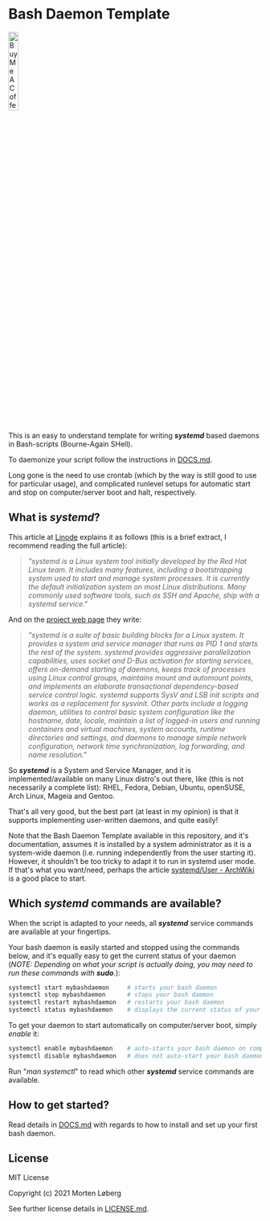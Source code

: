 # Bash Daemon Template

<a href="https://www.buymeacoffee.com/mortenloberg" target="_blank"><img src="https://cdn.buymeacoffee.com/buttons/v2/default-yellow.png" alt="Buy Me A Coffee" width="20%"/></a>

This is an easy to understand template for writing ***systemd*** based daemons in Bash-scripts (Bourne-Again SHell).

To daemonize your script follow the instructions in [DOCS.md](https://github.com/MortenLoberg/BashDaemonTemplate/blob/master/DOCS.md).

Long gone is the need to use crontab (which by the way is still good to use for particular usage), and complicated runlevel setups for automatic start and stop on computer/server boot and halt, respectively.

## What is *systemd*?

This article at [Linode](https://www.linode.com/docs/guides/start-service-at-boot/) explains it as follows (this is a brief extract, I recommend reading the full article):
> *"systemd is a Linux system tool initially developed by the Red Hat Linux team. It includes many features, including a bootstrapping system used to start and manage system processes. It is currently the default initialization system on most Linux distributions. Many commonly used software tools, such as SSH and Apache, ship with a systemd service."*

And on the [project web page](https://systemd.io/) they write:
> *"systemd is a suite of basic building blocks for a Linux system. It provides a system and service manager that runs as PID 1 and starts the rest of the system. systemd provides aggressive parallelization capabilities, uses socket and D-Bus activation for starting services, offers on-demand starting of daemons, keeps track of processes using Linux control groups, maintains mount and automount points, and implements an elaborate transactional dependency-based service control logic. systemd supports SysV and LSB init scripts and works as a replacement for sysvinit. Other parts include a logging daemon, utilities to control basic system configuration like the hostname, date, locale, maintain a list of logged-in users and running containers and virtual machines, system accounts, runtime directories and settings, and daemons to manage simple network configuration, network time synchronization, log forwarding, and name resolution."*

So ***systemd*** is a System and Service Manager, and it is implemented/available on many Linux distro's out there, like (this is not necessarily a complete list): RHEL, Fedora, Debian, Ubuntu, openSUSE, Arch Linux, Mageia and Gentoo.

That's all very good, but the best part (at least in my opinion) is that it supports implementing user-written daemons, and quite easily!

Note that the Bash Daemon Template available in this repository, and it's documentation, assumes it is installed by a system administrator as it is a system-wide daemon (i.e. running independently from the user starting it). However, it shouldn't be too tricky to adapt it to run in systemd user mode. If that's what you want/need, perhaps the article [systemd/User - ArchWiki](https://wiki.archlinux.org/title/Systemd/User#How_it_works) is a good place to start.

## Which *systemd* commands are available?

When the script is adapted to your needs, all ***systemd*** service commands are available at your fingertips.

Your bash daemon is easily started and stopped using the commands below, and it's equally easy to get the current status of your daemon (*NOTE: Depending on what your script is actually doing, you may need to run these commands with **sudo**.*):

```bash
systemctl start mybashdaemon     # starts your bash daemon
systemctl stop mybashdaemon      # stops your bash daemon
systemctl restart mybashdaemon   # restarts your bash daemon
systemctl status mybashdaemon    # displays the current status of your bash daemon
```

To get your daemon to start automatically on computer/server boot, simply *enable* it:

```bash
systemctl enable mybashdaemon    # auto-starts your bash daemon on computer/server boot
systemctl disable mybashdaemon   # does not auto-start your bash daemon on computer/server boot
```

Run "*man systemctl*" to read which other ***systemd*** service commands are available.

## How to get started?

Read details in [DOCS.md](https://github.com/MortenLoberg/BashDaemonTemplate/blob/master/DOCS.md) with regards to how to install and set up your first bash daemon.

## License

MIT License

Copyright (c) 2021 Morten Løberg

See further license details in [LICENSE.md](https://github.com/MortenLoberg/BashDaemonTemplate/blob/master/LICENSE.md).
